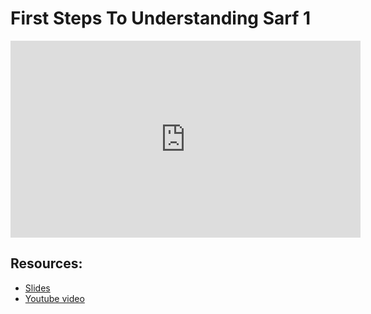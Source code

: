 # First Steps To Understanding Sarf 1

<iframe width="560" height="315" src="https://www.youtube-nocookie.com/embed/FEPiOBUYlLw?start=0" frameborder="0" allow="accelerometer; autoplay; encrypted-media; gyroscope; picture-in-picture" allowfullscreen="allowfullscreen"></iframe><BR>



## Resources:
- [Slides](https://github.com/arshare/resources_balagha_pdfs)
- [Youtube video](https://www.youtube.com/watch?v=FEPiOBUYlLw&list=PLzn0qdi6JpdvWf0IDGNfaiM-okPqDuQoc&index=$INDEX)
